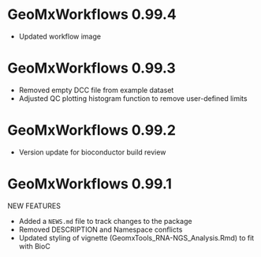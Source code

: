 # GeoMxWorkflows 0.99.4

* Updated workflow image

# GeoMxWorkflows 0.99.3

* Removed empty DCC file from example dataset
* Adjusted QC plotting histogram function to remove user-defined limits

# GeoMxWorkflows 0.99.2

* Version update for bioconductor build review

# GeoMxWorkflows 0.99.1

NEW FEATURES

* Added a `NEWS.md` file to track changes to the package
* Removed DESCRIPTION and Namespace conflicts
* Updated styling of vignette (GeomxTools_RNA-NGS_Analysis.Rmd) to fit with BioC
